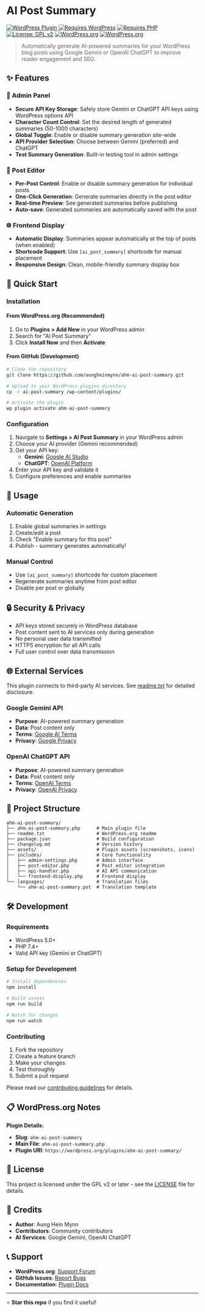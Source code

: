 # AI Post Summary

[![WordPress Plugin](https://img.shields.io/badge/WordPress-Plugin-blue.svg)](https://wordpress.org/plugins/ahm-ai-post-summary/)
[![Requires WordPress](https://img.shields.io/badge/WordPress-5.0+-blue.svg)](https://wordpress.org/)
[![Requires PHP](https://img.shields.io/badge/PHP-7.4+-blue.svg)](https://php.net/)
[![License: GPL v2](https://img.shields.io/badge/License-GPL%20v2-blue.svg)](https://www.gnu.org/licenses/gpl-2.0.html)
[![WordPress.org](https://img.shields.io/wordpress/plugin/v/ahm-ai-post-summary.svg)](https://wordpress.org/plugins/ahm-ai-post-summary/)
[![WordPress.org](https://img.shields.io/wordpress/plugin/dt/ahm-ai-post-summary.svg)](https://wordpress.org/plugins/ahm-ai-post-summary/)

> Automatically generate AI-powered summaries for your WordPress blog posts using Google Gemini or OpenAI ChatGPT to improve reader engagement and SEO.

## ✨ Features

### 🔧 Admin Panel

- **Secure API Key Storage**: Safely store Gemini or ChatGPT API keys using WordPress options API
- **Character Count Control**: Set the desired length of generated summaries (50-1000 characters)
- **Global Toggle**: Enable or disable summary generation site-wide
- **API Provider Selection**: Choose between Gemini (preferred) and ChatGPT
- **Test Summary Generation**: Built-in testing tool in admin settings

### 📝 Post Editor

- **Per-Post Control**: Enable or disable summary generation for individual posts
- **One-Click Generation**: Generate summaries directly in the post editor
- **Real-time Preview**: See generated summaries before publishing
- **Auto-save**: Generated summaries are automatically saved with the post

### 🌐 Frontend Display

- **Automatic Display**: Summaries appear automatically at the top of posts (when enabled)
- **Shortcode Support**: Use `[ai_post_summary]` shortcode for manual placement
- **Responsive Design**: Clean, mobile-friendly summary display box

## 🚀 Quick Start

### Installation

#### From WordPress.org (Recommended)

1. Go to **Plugins > Add New** in your WordPress admin
2. Search for "AI Post Summary"
3. Click **Install Now** and then **Activate**

#### From GitHub (Development)

```bash
# Clone the repository
git clone https://github.com/aungheinmynn/ahm-ai-post-summary.git

# Upload to your WordPress plugins directory
cp -r ai-post-summary /wp-content/plugins/

# Activate the plugin
wp plugin activate ahm-ai-post-summary
```

### Configuration

1. Navigate to **Settings > AI Post Summary** in your WordPress admin
2. Choose your AI provider (Gemini recommended)
3. Get your API key:
   - **Gemini**: [Google AI Studio](https://aistudio.google.com/app/apikey)
   - **ChatGPT**: [OpenAI Platform](https://platform.openai.com/api-keys)
4. Enter your API key and validate it
5. Configure preferences and enable summaries

## 📖 Usage

### Automatic Generation

1. Enable global summaries in settings
2. Create/edit a post
3. Check "Enable summary for this post"
4. Publish - summary generates automatically!

### Manual Control

- Use `[ai_post_summary]` shortcode for custom placement
- Regenerate summaries anytime from post editor
- Disable per post or globally

## 🔒 Security & Privacy

- API keys stored securely in WordPress database
- Post content sent to AI services only during generation
- No personal user data transmitted
- HTTPS encryption for all API calls
- Full user control over data transmission

## 🌐 External Services

This plugin connects to third-party AI services. See [readme.txt](readme.txt) for detailed disclosure.

### Google Gemini API

- **Purpose**: AI-powered summary generation
- **Data**: Post content only
- **Terms**: [Google AI Terms](https://developers.generativeai.google/terms)
- **Privacy**: [Google Privacy](https://policies.google.com/privacy)

### OpenAI ChatGPT API

- **Purpose**: AI-powered summary generation
- **Data**: Post content only
- **Terms**: [OpenAI Terms](https://openai.com/terms/)
- **Privacy**: [OpenAI Privacy](https://openai.com/privacy/)

## 📁 Project Structure

```
ahm-ai-post-summary/
├── ahm-ai-post-summary.php      # Main plugin file
├── readme.txt                   # WordPress.org readme
├── package.json                 # Build configuration
├── changelog.md                 # Version history
├── assets/                      # Plugin assets (screenshots, icons)
├── includes/                    # Core functionality
│   ├── admin-settings.php       # Admin interface
│   ├── post-editor.php          # Post editor integration
│   ├── api-handler.php          # AI API communication
│   └── frontend-display.php     # Frontend display
└── languages/                   # Translation files
    └── ahm-ai-post-summary.pot  # Translation template
```

## 🛠️ Development

### Requirements

- WordPress 5.0+
- PHP 7.4+
- Valid API key (Gemini or ChatGPT)

### Setup for Development

```bash
# Install dependencies
npm install

# Build assets
npm run build

# Watch for changes
npm run watch
```

### Contributing

1. Fork the repository
2. Create a feature branch
3. Make your changes
4. Test thoroughly
5. Submit a pull request

Please read our [contributing guidelines](CONTRIBUTING.md) for details.

## 📋 WordPress.org Notes

**Plugin Details:**

- **Slug**: `ahm-ai-post-summary`
- **Main File**: `ahm-ai-post-summary.php`
- **Plugin URI**: `https://wordpress.org/plugins/ahm-ai-post-summary/`

## 📜 License

This project is licensed under the GPL v2 or later - see the [LICENSE](LICENSE) file for details.

## 🙏 Credits

- **Author**: Aung Hein Mynn
- **Contributors**: Community contributors
- **AI Services**: Google Gemini, OpenAI ChatGPT

## 📞 Support

- **WordPress.org**: [Support Forum](https://wordpress.org/support/plugin/ahm-ai-post-summary/)
- **GitHub Issues**: [Report Bugs](https://github.com/aungheinmynn/ahm-ai-post-summary/issues)
- **Documentation**: [Plugin Docs](https://github.com/aungheinmynn/ahm-ai-post-summary/wiki)

---

⭐ **Star this repo** if you find it useful!

